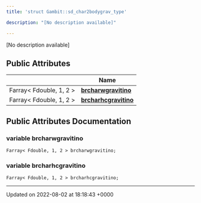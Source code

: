 ```yaml
---
title: 'struct Gambit::sd_char2bodygrav_type'

description: "[No description available]"

---
```









[No description available]

## Public Attributes

|                | Name           |
| -------------- | -------------- |
| Farray< Fdouble, 1, 2 > | **[brcharwgravitino](/documentation/code/darkbit_development/classes/structgambit_1_1sd__char2bodygrav__type/#variable-brcharwgravitino)**  |
| Farray< Fdouble, 1, 2 > | **[brcharhcgravitino](/documentation/code/darkbit_development/classes/structgambit_1_1sd__char2bodygrav__type/#variable-brcharhcgravitino)**  |

## Public Attributes Documentation

### variable brcharwgravitino

```
Farray< Fdouble, 1, 2 > brcharwgravitino;
```


### variable brcharhcgravitino

```
Farray< Fdouble, 1, 2 > brcharhcgravitino;
```


-------------------------------

Updated on 2022-08-02 at 18:18:43 +0000